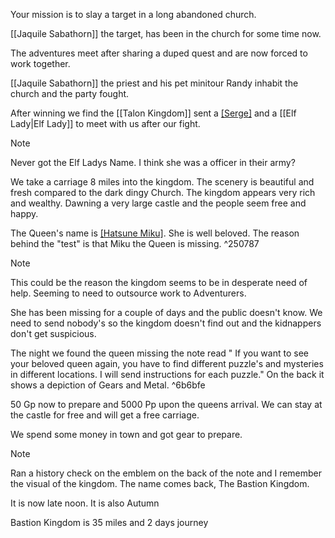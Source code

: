 Your mission is to slay a target in a long abandoned church.

[[Jaquile Sabathorn]] the target, has been in the church for some time now.

The adventures meet after sharing a duped quest and are now forced to work together.

[[Jaquile Sabathorn]] the priest and his pet minitour Randy inhabit the church and the party fought.

After winning we find the [[Talon Kingdom]] sent a [[Serge]](Centaur) and a [[Elf Lady|Elf Lady]] to meet with us after our fight. 
> [!NOTE]
> Never got the Elf Ladys Name. I think she was a officer in their army?

We take a carriage 8 miles into the kingdom. The scenery is beautiful and fresh compared to the dark dingy Church. The kingdom appears very rich and wealthy. Dawning a very large castle and the people seem free and happy. 

The Queen's name is [[Hatsune Miku]](Elf). She is well beloved. The reason behind the "test" is that Miku the Queen is missing.  ^250787
> [!NOTE]
> This could be the reason the kingdom seems to be in desperate need of help. Seeming to need to outsource work to Adventurers. 

She has been missing for a couple of days and the public doesn't know. We need to send nobody's so the kingdom doesn't find out and the kidnappers don't get suspicious. 

The night we found the queen missing the note read " If you want to see your beloved queen again, you have to find different puzzle's and mysteries in different locations.  I will send instructions for each puzzle." On the back it shows a depiction of Gears and Metal. ^6b6bfe

50 Gp now to prepare and 5000 Pp upon the queens arrival.
We can stay at the castle for free and will get a free carriage. 

We spend some money in town and got gear to prepare.

> [!NOTE]
> Ran a history check on the emblem on the back of the note and I remember the visual of the kingdom. The name comes back, The Bastion Kingdom.

It is now late noon.
It is also Autumn 

Bastion Kingdom is 35 miles and 2 days journey 
